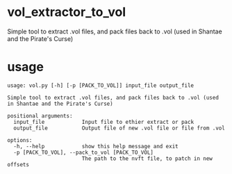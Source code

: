 # vol_extractor_to_vol
Simple tool to extract .vol files, and pack files back to .vol (used in Shantae and the Pirate's Curse)

# usage
```
usage: vol.py [-h] [-p [PACK_TO_VOL]] input_file output_file

Simple tool to extract .vol files, and pack files back to .vol (used in Shantae and the Pirate's Curse)

positional arguments:
  input_file            Input file to ethier extract or pack
  output_file           Output file of new .vol file or file from .vol

options:
  -h, --help            show this help message and exit
  -p [PACK_TO_VOL], --pack_to_vol [PACK_TO_VOL]
                        The path to the nvft file, to patch in new offsets
```
